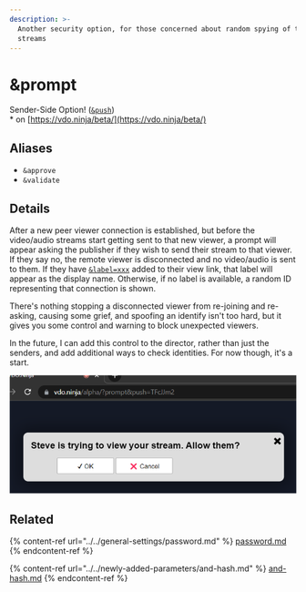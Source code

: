 ```yaml
---
description: >-
  Another security option, for those concerned about random spying of their
  streams
---
```


# \&prompt

Sender-Side Option! ([`&push`](../../source-settings/push.md))\
\* on [https://vdo.ninja/beta/](https://vdo.ninja/beta/)

## Aliases

* `&approve`
* `&validate`

## Details

After a new peer viewer connection is established, but before the video/audio streams start getting sent to that new viewer, a prompt will appear asking the publisher if they wish to send their stream to that viewer. If they say no, the remote viewer is disconnected and no video/audio is sent to them. If they have [`&label=xxx`](../../general-settings/label.md) added to their view link, that label will appear as the display name. Otherwise, if no label is available, a random ID representing that connection is shown.

There's nothing stopping a disconnected viewer from re-joining and re-asking, causing some grief, and spoofing an identify isn't too hard, but it gives you some control and warning to block unexpected viewers.

In the future, I can add this control to the director, rather than just the senders, and add additional ways to check identities. For now though, it's a start.

![](<../../.gitbook/assets/image (117).png>)

## Related

{% content-ref url="../../general-settings/password.md" %}
[password.md](../../general-settings/password.md)
{% endcontent-ref %}

{% content-ref url="../../newly-added-parameters/and-hash.md" %}
[and-hash.md](../../newly-added-parameters/and-hash.md)
{% endcontent-ref %}
